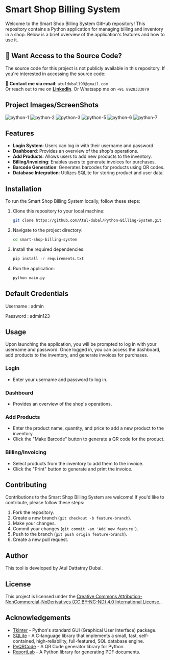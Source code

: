 # Smart Shop Billing System

Welcome to the Smart Shop Billing System GitHub repository! This repository contains a Python application for managing billing and inventory in a shop. Below is a brief overview of the application's features and how to use it.


## 🚀 Want Access to the Source Code?

The source code for this project is not publicly available in this repository. If you're interested in accessing the source code:

📧 **Contact me via email**: `atuldubal199@gmail.com`  
Or reach out to me on **[LinkedIn](https://in.linkedin.com/in/atul-dubal-4a3a66288)**.
Or Whatsapp me on `+91 8928333079`


## Project Images/ScreenShots
![python-1](https://github.com/user-attachments/assets/e54b9323-df20-4908-aa26-98ebaf9aaaed)
![python-2](https://github.com/user-attachments/assets/18690275-0cff-40c7-bce4-05a81d1b30d2)
![python-3](https://github.com/user-attachments/assets/7d676bde-892f-4c34-a83a-b2a387a065e3)
![python-5](https://github.com/user-attachments/assets/3e3e91ba-3c2b-4e6d-857f-f8efcb4b9817)
![python-6](https://github.com/user-attachments/assets/27ff2bad-fa27-4896-8e97-f048b08e307c)
![python-7](https://github.com/user-attachments/assets/a5dfe867-884c-4717-b88c-2e2c8f73a94c)

## Features

- **Login System**: Users can log in with their username and password.
- **Dashboard**: Provides an overview of the shop's operations.
- **Add Products**: Allows users to add new products to the inventory.
- **Billing/Invoicing**: Enables users to generate invoices for purchases.
- **Barcode Generation**: Generates barcodes for products using QR codes.
- **Database Integration**: Utilizes SQLite for storing product and user data.

## Installation

To run the Smart Shop Billing System locally, follow these steps:

1. Clone this repository to your local machine:

   ```bash
   git clone https://github.com/Atul-dubal/Python-Billing-System.git
   ```

2. Navigate to the project directory:

   ```bash
   cd smart-shop-billing-system
   ```

3. Install the required dependencies:

   ```bash
   pip install -r requirements.txt
   ```

4. Run the application:

   ```bash
   python main.py
   ```
## Default Credentials
Username : admin

Password : admin123
## Usage

Upon launching the application, you will be prompted to log in with your username and password. Once logged in, you can access the dashboard, add products to the inventory, and generate invoices for purchases.

### Login

- Enter your username and password to log in.

### Dashboard

- Provides an overview of the shop's operations.

### Add Products

- Enter the product name, quantity, and price to add a new product to the inventory.
- Click the "Make Barcode" button to generate a QR code for the product.

### Billing/Invoicing

- Select products from the inventory to add them to the invoice.
- Click the "Print" button to generate and print the invoice.

## Contributing

Contributions to the Smart Shop Billing System are welcome! If you'd like to contribute, please follow these steps:

1. Fork the repository.
2. Create a new branch (`git checkout -b feature-branch`).
3. Make your changes.
4. Commit your changes (`git commit -am 'Add new feature'`).
5. Push to the branch (`git push origin feature-branch`).
6. Create a new pull request.

## Author

This tool is developed by Atul Dattatray Dubal.

## License

This project is licensed under the [Creative Commons Attribution-NonCommercial-NoDerivatives (CC BY-NC-ND) 4.0 International License.](LICENSE).

## Acknowledgements

- [Tkinter](https://docs.python.org/3/library/tkinter.html) - Python's standard GUI (Graphical User Interface) package.
- [SQLite](https://www.sqlite.org/index.html) - A C-language library that implements a small, fast, self-contained, high-reliability, full-featured, SQL database engine.
- [PyQRCode](https://pypi.org/project/PyQRCode/) - A QR Code generator library for Python.
- [ReportLab](https://www.reportlab.com/devspot/) - A Python library for generating PDF documents.
